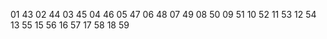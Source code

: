 01 43
02 44
03 45
04 46
05 47
06 48
07 49
08 50
09 51
10 52
11 53
12 54
13 55
15 56
16 57
17 58
18 59
